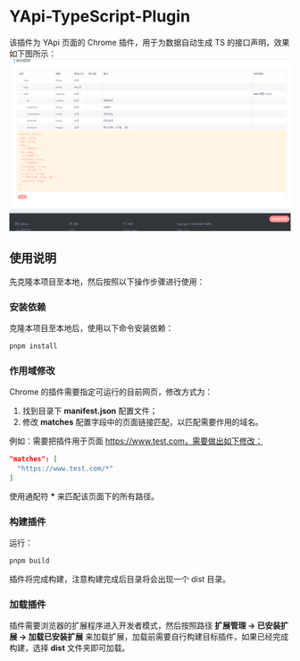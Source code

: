 # YApi-TypeScript-Plugin

该插件为 YApi 页面的 Chrome 插件，用于为数据自动生成 TS 的接口声明，效果如下图所示：
![示例](./images/1.png)

## 使用说明
先克隆本项目至本地，然后按照以下操作步骤进行使用：

### 安装依赖
克隆本项目至本地后，使用以下命令安装依赖：
```sh
pnpm install
```
### 作用域修改
Chrome 的插件需要指定可运行的目前网页，修改方式为：
1. 找到目录下 **manifest.json** 配置文件；
2. 修改 **matches** 配置字段中的页面链接匹配，以匹配需要作用的域名。

例如：需要把插件用于页面 https://www.test.com，需要做出如下修改：
```json
"matches": [
  "https://www.test.com/*"
]
```
使用通配符 **\*** 来匹配该页面下的所有路径。

### 构建插件
运行：
```sh
pnpm build
``` 
插件将完成构建，注意构建完成后目录将会出现一个 dist 目录。

### 加载插件
插件需要浏览器的扩展程序进入开发者模式，然后按照路径 **扩展管理 -> 已安装扩展 -> 加载已安装扩展** 来加载扩展，加载前需要自行构建目标插件，如果已经完成构建，选择 **dist** 文件夹即可加载。



